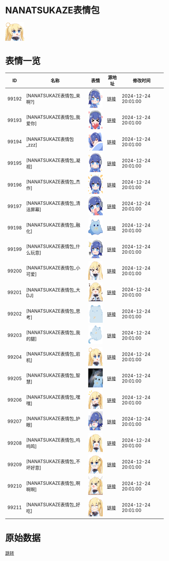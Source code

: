 # NANATSUKAZE表情包

<img src="./cover.png" height="60" alt="cover" />

# 表情一览

|ID|名称|表情|源地址|修改时间|
|----|----|----|----|----|
|99192|[NANATSUKAZE表情包_来啊?]|<img src="./pic/099192_%5BNANATSUKAZE表情包_来啊_%5D.png" height="60" alt="来啊?"/>|[链接](https://i0.hdslb.com/bfs/garb/0ef7d1b4c906e88d8f990e73af402a76844abe9b.png)|2024-12-24 20:01:00|
|99193|[NANATSUKAZE表情包_我爱你]|<img src="./pic/099193_%5BNANATSUKAZE表情包_我爱你%5D.png" height="60" alt="我爱你"/>|[链接](https://i0.hdslb.com/bfs/garb/6dd6d0093a2b48b96dcbfc80b4cad9ea8b866781.png)|2024-12-24 20:01:00|
|99194|[NANATSUKAZE表情包_zzz]|<img src="./pic/099194_%5BNANATSUKAZE表情包_zzz%5D.png" height="60" alt="zzz"/>|[链接](https://i0.hdslb.com/bfs/garb/e818d33f2ceda9573b8588425c9b5fd91d124b9a.png)|2024-12-24 20:01:00|
|99195|[NANATSUKAZE表情包_凝视]|<img src="./pic/099195_%5BNANATSUKAZE表情包_凝视%5D.png" height="60" alt="凝视"/>|[链接](https://i0.hdslb.com/bfs/garb/ee5e4c58450ff2660e2ceb4d535d7883bc002ff1.png)|2024-12-24 20:01:00|
|99196|[NANATSUKAZE表情包_杰作]|<img src="./pic/099196_%5BNANATSUKAZE表情包_杰作%5D.png" height="60" alt="杰作"/>|[链接](https://i0.hdslb.com/bfs/garb/9a7559c8104fb2c66e791eb3ebd924e5f1b2bb38.png)|2024-12-24 20:01:00|
|99197|[NANATSUKAZE表情包_清洁屏幕]|<img src="./pic/099197_%5BNANATSUKAZE表情包_清洁屏幕%5D.png" height="60" alt="清洁屏幕"/>|[链接](https://i0.hdslb.com/bfs/garb/f41fc806d5f2c5fd1dc98998dbdeaa0c31a04e14.png)|2024-12-24 20:01:00|
|99198|[NANATSUKAZE表情包_融化]|<img src="./pic/099198_%5BNANATSUKAZE表情包_融化%5D.png" height="60" alt="融化"/>|[链接](https://i0.hdslb.com/bfs/garb/2a0878cf16c34ab6ae64cc9bfba07b72036126ad.png)|2024-12-24 20:01:00|
|99199|[NANATSUKAZE表情包_什么玩意]|<img src="./pic/099199_%5BNANATSUKAZE表情包_什么玩意%5D.png" height="60" alt="什么玩意"/>|[链接](https://i0.hdslb.com/bfs/garb/46b4e96e9ad237a79ba1cdb63892c35a0cfc7638.png)|2024-12-24 20:01:00|
|99200|[NANATSUKAZE表情包_小可爱]|<img src="./pic/099200_%5BNANATSUKAZE表情包_小可爱%5D.png" height="60" alt="小可爱"/>|[链接](https://i0.hdslb.com/bfs/garb/c9caed846874abfe4373d75d22ec61883b0b8caa.png)|2024-12-24 20:01:00|
|99201|[NANATSUKAZE表情包_大DJ]|<img src="./pic/099201_%5BNANATSUKAZE表情包_大DJ%5D.png" height="60" alt="大DJ"/>|[链接](https://i0.hdslb.com/bfs/garb/005063838076bf21cb11b1856434a21576cf4987.png)|2024-12-24 20:01:00|
|99202|[NANATSUKAZE表情包_思考]|<img src="./pic/099202_%5BNANATSUKAZE表情包_思考%5D.png" height="60" alt="思考"/>|[链接](https://i0.hdslb.com/bfs/garb/aa5552802c04e43c6fa311acdc0948a655a93535.png)|2024-12-24 20:01:00|
|99203|[NANATSUKAZE表情包_我的腿]|<img src="./pic/099203_%5BNANATSUKAZE表情包_我的腿%5D.png" height="60" alt="我的腿"/>|[链接](https://i0.hdslb.com/bfs/garb/c2cc49cf77cd72adfb1c7619c2968a4cb81cc90c.png)|2024-12-24 20:01:00|
|99204|[NANATSUKAZE表情包_宕机]|<img src="./pic/099204_%5BNANATSUKAZE表情包_宕机%5D.png" height="60" alt="宕机"/>|[链接](https://i0.hdslb.com/bfs/garb/1b03e1f2ff3412792ee0227d6c343a0006778f21.png)|2024-12-24 20:01:00|
|99205|[NANATSUKAZE表情包_智慧]|<img src="./pic/099205_%5BNANATSUKAZE表情包_智慧%5D.png" height="60" alt="智慧"/>|[链接](https://i0.hdslb.com/bfs/garb/37180098338034a74c5f383400539dff01fbc4c3.png)|2024-12-24 20:01:00|
|99206|[NANATSUKAZE表情包_嘿嘿]|<img src="./pic/099206_%5BNANATSUKAZE表情包_嘿嘿%5D.png" height="60" alt="嘿嘿"/>|[链接](https://i0.hdslb.com/bfs/garb/def8a070f0af004ad4a013bc316430fe3b53aec2.png)|2024-12-24 20:01:00|
|99207|[NANATSUKAZE表情包_护眼]|<img src="./pic/099207_%5BNANATSUKAZE表情包_护眼%5D.png" height="60" alt="护眼"/>|[链接](https://i0.hdslb.com/bfs/garb/fbd0185be088d8acde613cb8cb301571e0df24e6.png)|2024-12-24 20:01:00|
|99208|[NANATSUKAZE表情包_呜呜鸣]|<img src="./pic/099208_%5BNANATSUKAZE表情包_呜呜鸣%5D.png" height="60" alt="呜呜鸣"/>|[链接](https://i0.hdslb.com/bfs/garb/7fb3d83cd7bf4e07791f97da0a135c1ae4ea3031.png)|2024-12-24 20:01:00|
|99209|[NANATSUKAZE表情包_不坏好意]|<img src="./pic/099209_%5BNANATSUKAZE表情包_不坏好意%5D.png" height="60" alt="不坏好意"/>|[链接](https://i0.hdslb.com/bfs/garb/4e0ef86390ad86d43ef6c7d36caa1c2d25010c4b.png)|2024-12-24 20:01:00|
|99210|[NANATSUKAZE表情包_啊啊啊]|<img src="./pic/099210_%5BNANATSUKAZE表情包_啊啊啊%5D.png" height="60" alt="啊啊啊"/>|[链接](https://i0.hdslb.com/bfs/garb/7750cbb50216f143ae6dfbc5276fd4ec8ce26162.png)|2024-12-24 20:01:00|
|99211|[NANATSUKAZE表情包_好吃]|<img src="./pic/099211_%5BNANATSUKAZE表情包_好吃%5D.png" height="60" alt="好吃"/>|[链接](https://i0.hdslb.com/bfs/garb/039451ad33860f6a8c569a055015ea1842f2adea.png)|2024-12-24 20:01:00|

# 原始数据

[跳转](./raw.json)

